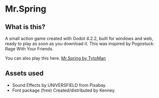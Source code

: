 # Mr.Spring

## What is this?

A small action game created with Godot 4.2.2, built for windows and web, ready to play as soon as you download it. This was inspired by Pogostuck: Rage With Your Friends.

You can also play this here.
[Mr.Spring by TytoMan](https://tytoman.itch.io/mrspring)

## Assets used

- Sound Effects by UNIVERSFIELD from Pixabay.
- Font package (free) Created/distributed by Kenney.
